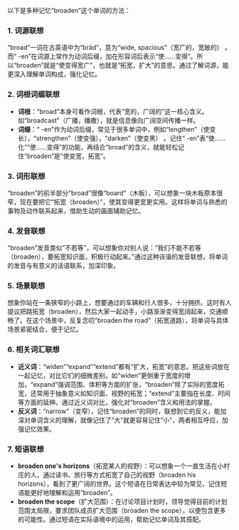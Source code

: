 以下是多种记忆“broaden”这个单词的方法：

### 1. 词源联想
“broad”一词在古英语中为“brād”，意为“wide, spacious”（宽广的，宽敞的） 。而“ -en”在词源上常作为动词后缀，加在形容词后表示“使……变得”。所以“broaden”就是“使变得宽广”，也就是“拓宽，扩大”的意思。通过了解词源，能更深入理解单词构成，强化记忆。

### 2. 词根词缀联想
 - **词根**：“broad”本身可看作词根，代表“宽的，广阔的”这一核心含义。如“broadcast”（广播，播撒），就是信息像向广阔空间传播一样。 
 - **词缀**：“ -en”作为动词后缀，常见于很多单词中，例如“lengthen”（使变长），“strengthen”（使变强），“darken”（使变黑） 。记住“ -en”表“使……化”“使……变得”的功能，再结合“broad”的含义，就能轻松记住“broaden”是“使变宽，拓宽”。

### 3. 词形联想
“broaden”的前半部分“broad”很像“board”（木板），可以想象一块木板原本很窄，现在要把它“拓宽（broaden）”，使其变得更宽更实用。这样将单词与熟悉的事物及动作联系起来，借助生动的画面辅助记忆。

### 4. 发音联想
“broaden”发音类似“不若等”，可以想象你对别人说：“我们不能不若等（broaden），要拓宽知识面，积极行动起来。”通过这种诙谐的发音联想，将单词的发音与有意义的话语联系，加深印象。

### 5. 场景联想
想象你站在一条狭窄的小路上，想要通过的车辆和行人很多，十分拥挤。这时有人提议把路拓宽（broaden），然后大家一起动手，小路渐渐变得宽阔起来，交通顺畅了。在这个场景中，反复念叨“broaden the road”（拓宽道路），将单词与具体场景紧密结合，便于记忆。

### 6. 相关词汇联想
 - **近义词**：“widen”“expand”“extend”都有“扩大，拓宽”的意思。把这些词放在一起记忆，对比它们的细微差别，如“widen”更侧重于宽度的增加，“expand”强调范围、体积等方面的扩张，“broaden”除了实际的宽度拓宽，还常用于抽象意义如知识面、视野的拓宽；“extend”主要指在长度、时间等方面的延伸。通过近义词对比，强化对“broaden”含义和用法的掌握。
 - **反义词**：“narrow”（变窄），记住“broaden”的同时，联想到它的反义，能加深对单词含义的理解，就像记住了“大”就更容易记住“小”，两者相互呼应，加强记忆效果。

### 7. 短语联想
 - **broaden one's horizons**（拓宽某人的视野）：可以想象一个一直生活在小村庄的人，通过读书、旅行等方式拓宽了自己的视野（broaden his horizons），看到了更广阔的世界。这个短语在日常表达中较为常见，记住短语能更好地理解和运用“broaden”。
 - **broaden the scope**（扩大范围）：在讨论项目计划时，领导觉得目前的计划范围太局限，要求团队成员扩大范围（broaden the scope），以便包含更多的可能性。通过短语在实际语境中的运用，帮助记忆单词及其搭配。 